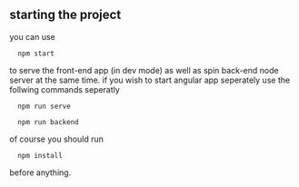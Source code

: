 ## starting the project

you can use

```shell
  npm start
```

to serve the front-end app (in dev mode) as well as spin back-end node server at the same time.
if you wish to start angular app seperately use the follwing commands seperatly

```shell
  npm run serve
```

```shell
  npm run backend
```

of course you should run

```shell
  npm install
```

before anything.
